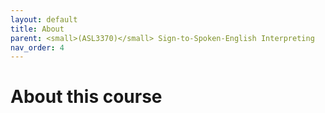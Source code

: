 ```yaml
---
layout: default
title: About
parent: <small>(ASL3370)</small> Sign-to-Spoken-English Interpreting
nav_order: 4
---
```


# About this course

